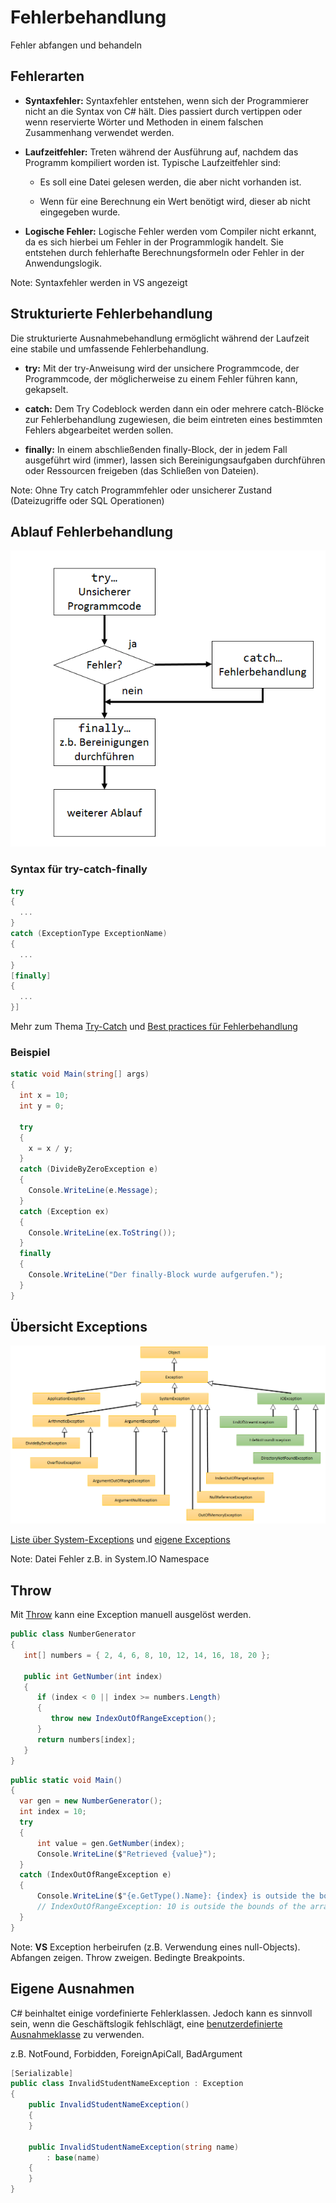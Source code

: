 # Fehlerbehandlung

Fehler abfangen und behandeln


<!-- .slide: class="left" -->
## Fehlerarten

* **Syntaxfehler:** Syntaxfehler entstehen, wenn sich der Programmierer nicht an die Syntax von C\# hält. Dies passiert durch vertippen oder wenn reservierte Wörter und Methoden in einem falschen Zusammenhang verwendet werden.

* **Laufzeitfehler:** Treten während der Ausführung auf, nachdem das Programm kompiliert worden ist. Typische Laufzeitfehler sind:

  * Es soll eine Datei gelesen werden, die aber nicht vorhanden ist.

  * Wenn für eine Berechnung ein Wert benötigt wird, dieser ab nicht eingegeben wurde.

* **Logische Fehler:** Logische Fehler werden vom Compiler nicht erkannt, da es sich hierbei um Fehler in der Programmlogik handelt. Sie entstehen durch fehlerhafte Berechnungsformeln oder Fehler in der Anwendungslogik.

Note: Syntaxfehler werden in VS angezeigt


<!-- .slide: class="left" -->
## Strukturierte Fehlerbehandlung

Die strukturierte Ausnahmebehandlung ermöglicht während der Laufzeit
eine stabile und umfassende Fehlerbehandlung.

* **try:** Mit der try-Anweisung wird der unsichere Programmcode, der Programmcode, der möglicherweise zu einem Fehler führen kann, gekapselt.

* **catch:** Dem Try Codeblock werden dann ein oder mehrere catch-Blöcke zur Fehlerbehandlung zugewiesen, die beim eintreten eines bestimmten Fehlers abgearbeitet werden sollen.

* **finally:** In einem abschließenden finally-Block, der in jedem Fall ausgeführt wird (immer), lassen sich Bereinigungsaufgaben durchführen oder Ressourcen freigeben (das Schließen von Dateien).

Note: Ohne Try catch Programmfehler oder unsicherer Zustand (Dateizugriffe oder SQL Operationen)


<!-- .slide: class="left" -->
## Ablauf Fehlerbehandlung

![Fehlerbehandlung ](images/Fehlerbehandlung.png)


<!-- .slide: class="left" -->
### Syntax für try-catch-finally

```csharp
try
{
  ...
}
catch (ExceptionType ExceptionName)
{
  ...
}
[finally]
{
  ...
}]
```

Mehr zum Thema [Try-Catch](https://docs.microsoft.com/de-de/dotnet/csharp/language-reference/keywords/try-catch) und [Best practices für Fehlerbehandlung](https://docs.microsoft.com/de-de/dotnet/standard/exceptions/best-practices-for-exceptions)


<!-- .slide: class="left" -->
### Beispiel

```csharp
static void Main(string[] args)
{
  int x = 10;
  int y = 0;

  try
  {
    x = x / y;
  }
  catch (DivideByZeroException e)
  {
    Console.WriteLine(e.Message);
  }
  catch (Exception ex)
  {
    Console.WriteLine(ex.ToString());
  }
  finally
  {
    Console.WriteLine("Der finally-Block wurde aufgerufen.");
  }
}
```


<!-- .slide: class="left" -->
## Übersicht Exceptions

![image](images/ExceptionUebersicht.png)

[Liste über System-Exceptions](https://www.completecsharptutorial.com/basic/complete-system-exception.php) und [eigene Exceptions](https://docs.microsoft.com/de-de/dotnet/standard/exceptions/how-to-create-user-defined-exceptions)

Note: Datei Fehler z.B. in System.IO Namespace


<!-- .slide: class="left" -->
## Throw

Mit [Throw](https://docs.microsoft.com/de-de/dotnet/csharp/language-reference/keywords/throw) kann eine Exception manuell ausgelöst werden. 

```csharp
public class NumberGenerator
{
   int[] numbers = { 2, 4, 6, 8, 10, 12, 14, 16, 18, 20 };

   public int GetNumber(int index)
   {
      if (index < 0 || index >= numbers.Length)
      {
         throw new IndexOutOfRangeException();
      }
      return numbers[index];
   }
}
```

<!-- .slide: class="left" -->
```csharp
public static void Main()
{
  var gen = new NumberGenerator();
  int index = 10;
  try
  {
      int value = gen.GetNumber(index);
      Console.WriteLine($"Retrieved {value}");
  }
  catch (IndexOutOfRangeException e)
  {
      Console.WriteLine($"{e.GetType().Name}: {index} is outside the bounds of the array"); 
      // IndexOutOfRangeException: 10 is outside the bounds of the array
  }
}
```

Note: **VS** Exception herbeirufen (z.B. Verwendung eines null-Objects). Abfangen zeigen. Throw zweigen. Bedingte Breakpoints.


<!-- .slide: class="left" -->
## Eigene Ausnahmen

C# beinhaltet einige vordefinierte Fehlerklassen. Jedoch kann es sinnvoll sein, wenn die Geschäftslogik fehlschlägt, eine [benutzerdefinierte Ausnahmeklasse](https://docs.microsoft.com/de-de/dotnet/standard/exceptions/how-to-create-user-defined-exceptions) zu verwenden.

z.B. NotFound, Forbidden, ForeignApiCall, BadArgument

```csharp
[Serializable]
public class InvalidStudentNameException : Exception
{
    public InvalidStudentNameException() 
    {  
    }

    public InvalidStudentNameException(string name)
        : base(name)
    {
    }
}
```